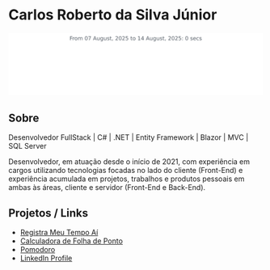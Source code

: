 # Carlos Roberto da Silva Júnior

<img src="https://github.com/ohcarlinhos/ohcarlinhos/blob/main/images/stat.svg" alt="@ohcarlinhos WakaTime Activity"/>

## Sobre
Desenvolvedor FullStack | C# | .NET | Entity Framework | Blazor | MVC | SQL Server

Desenvolvedor, em atuação desde o início de 2021, com experiência em cargos utilizando tecnologias focadas no lado do cliente (Front-End) e experiência acumulada em projetos, trabalhos e produtos pessoais em ambas às áreas, cliente e servidor (Front-End e Back-End).

## Projetos / Links

- [Registra Meu Tempo Aí](https://registrameutempoai.com.br/)
- [Calculadora de Folha de Ponto](https://ponto.caarlos.com/)
- [Pomodoro](https://pomodoro.caarlos.com/)
- [LinkedIn Profile](https://www.linkedin.com/in/carlos-roberto/)

